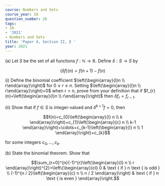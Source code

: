 ```yaml
---
course: Numbers and Sets
course_year: IA
question_number: 26
tags:
- IA
- '2021'
- Numbers and Sets
title: 'Paper 4, Section II, E '
year: 2021
---
```




(a) Let $S$ be the set of all functions $f: \mathbb{N} \rightarrow \mathbb{R}$. Define $\delta: S \rightarrow S$ by

$$(\delta f)(n)=f(n+1)-f(n)$$

(i) Define the binomial coefficient $\left(\begin{array}{l}n \\ r\end{array}\right)$ for $0 \leqslant r \leqslant n$. Setting $\left(\begin{array}{l}n \\ r\end{array}\right)=0$ when $r>n$, prove from your definition that if $f_{r}(n)=\left(\begin{array}{l}n \\ r\end{array}\right)$ then $\delta f_{r}=f_{r-1}$.

(ii) Show that if $f \in S$ is integer-valued and $\delta^{k+1} f=0$, then

$$f(n)=c_{0}\left(\begin{array}{l}
n \\
k
\end{array}\right)+c_{1}\left(\begin{array}{c}
n \\
k-1
\end{array}\right)+\cdots+c_{k-1}\left(\begin{array}{l}
n \\
1
\end{array}\right)+c_{k}$$

for some integers $c_{0}, \ldots, c_{k}$.

(b) State the binomial theorem. Show that

$$\sum_{r=0}^{n}(-1)^{r}\left(\begin{array}{l}
n \\
r
\end{array}\right)^{2}=\left\{\begin{array}{cl}
0 & \text { if } n \text { is odd } \\
(-1)^{n / 2}\left(\begin{array}{c}
n \\
n / 2
\end{array}\right) & \text { if } n \text { is even }
\end{array}\right.$$